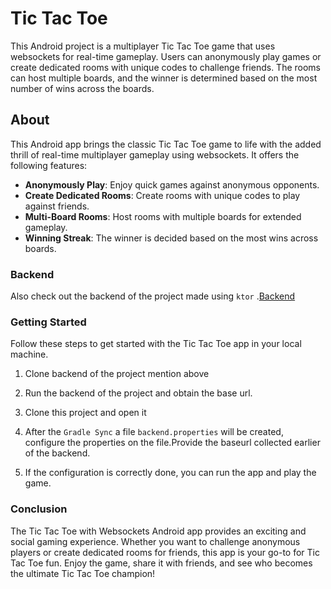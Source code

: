 # Tic Tac Toe

This Android project is a multiplayer Tic Tac Toe game that uses websockets for real-time gameplay.
Users can anonymously play games or create dedicated rooms with unique codes to challenge friends.
The rooms can host multiple boards, and the winner is determined based on the most number of wins
across the boards.

## About

This Android app brings the classic Tic Tac Toe game to life with the added thrill of real-time
multiplayer gameplay using websockets. It offers the following features:

- **Anonymously Play**: Enjoy quick games against anonymous opponents.
- **Create Dedicated Rooms**: Create rooms with unique codes to play against friends.
- **Multi-Board Rooms**: Host rooms with multiple boards for extended gameplay.
- **Winning Streak**: The winner is decided based on the most wins across boards.

### Backend

Also check out the backend of the project made
using `ktor` .[Backend](https://github.com/tuuhin/ktor-tick-tack-toe)

### Getting Started

Follow these steps to get started with the Tic Tac Toe app in your local machine.

1. Clone backend of the project mention above
2. Run the backend of the project and obtain the base url.

3. Clone this project and open it
4. After the `Gradle Sync` a file `backend.properties` will be created, configure the properties on
   the file.Provide the baseurl collected earlier of the backend.
5. If the configuration is correctly done, you can run the app and play the game.

### Conclusion

The Tic Tac Toe with Websockets Android app provides an exciting and social gaming experience.
Whether you want to challenge anonymous players or create dedicated rooms for friends, this app is
your go-to for Tic Tac Toe fun. Enjoy the game, share it with friends, and see who becomes the
ultimate Tic Tac Toe champion!